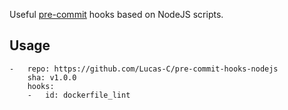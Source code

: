 Useful [pre-commit](http://pre-commit.com) hooks based on NodeJS scripts.

## Usage

```
-   repo: https://github.com/Lucas-C/pre-commit-hooks-nodejs
    sha: v1.0.0
    hooks:
    -   id: dockerfile_lint
```
